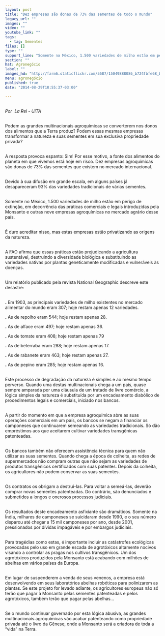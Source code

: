 ```yaml
---
layout: post
title: "Dez empresas são donas de 73% das sementes de todo o mundo"
legacy_url: ""
images: ""
video: ""
youtube_link: ""
tags:
  - tag: Sementes
files: []
type: ""
support_line: "Somente no México, 1.500 variedades de milho estão em perigo de extinção, em decorrência das práticas comerciais e legais introduzidas pela Monsanto."
section: ""
hat: Agronegócio
label: ""
images_hd: "http://farm6.staticflickr.com/5587/15049888086_b724fbfe68_b.jpg"
menu: agronegócio
published: true
date: "2014-08-29T10:55:37-03:00"

---
```

<p><br />
<em>Por &nbsp;La Rel - UITA</em></p>

<p><br />
Podem as grandes multinacionais agroqu&iacute;micas se converterem nos donos dos alimentos que a Terra produz? Podem essas mesmas empresas transformar a natureza e suas sementes em sua exclusiva propriedade privada?</p>

<p><br />
A resposta provoca espanto: Sim! Por esse motivo, a fonte dos alimentos do planeta em que vivemos est&aacute; hoje em risco. Dez empresas agroqu&iacute;micas s&atilde;o donas de 73% das sementes que existem no mercado internacional.</p>

<p><br />
Devido &agrave; sua difus&atilde;o em grande escala, em alguns pa&iacute;ses j&aacute; desapareceram 93% das variedades tradicionais de v&aacute;rias sementes.</p>

<p><br />
Somente no M&eacute;xico, 1.500 variedades de milho est&atilde;o em perigo de extin&ccedil;&atilde;o, em decorr&ecirc;ncia das pr&aacute;ticas comerciais e legais introduzidas pela Monsanto e outras nove empresas agroqu&iacute;micas no mercado agr&aacute;rio desse pa&iacute;s.</p>

<p><br />
&Eacute; duro acreditar nisso, mas estas empresas est&atilde;o privatizando as origens da natureza.</p>

<p><br />
A FAO afirma que essas pr&aacute;ticas est&atilde;o prejudicando a agricultura sustent&aacute;vel, destruindo a diversidade biol&oacute;gica e substituindo as variedades nativas por plantas geneticamente modificadas e vulner&aacute;veis &agrave;s doen&ccedil;as.</p>

<p><br />
Um relat&oacute;rio publicado pela revista National Geographic descreve este desastre:</p>

<p><br />
<strong>.</strong>&nbsp;Em 1903, as principais variedades de milho existentes no mercado alimentar do mundo eram 307; hoje restam apenas 12 variedades.</p>

<p><strong>.</strong>&nbsp;As de repolho eram 544; hoje restam apenas 28.</p>

<p><strong>.</strong>&nbsp;As de alface eram 497; hoje restam apenas 36.</p>

<p><strong>.</strong>&nbsp;As de tomate eram 408; hoje restam apenas 79</p>

<p><strong>.</strong>&nbsp;As de beterraba eram 288; hoje restam apenas 17.</p>

<p><strong>.</strong>&nbsp;As de rabanete eram 463; hoje restam apenas 27.</p>

<p><strong>.</strong>&nbsp;As de pepino eram 285; hoje restam apenas 16.</p>

<p><br />
Este processo de degrada&ccedil;&atilde;o da natureza &eacute; simples e ao mesmo tempo perverso. Quando uma destas multinacionais chega a um pa&iacute;s, quase sempre amparada por uma cl&aacute;usula de um tratado de livre com&eacute;rcio, a l&oacute;gica simples da natureza &eacute; substitu&iacute;da por um encadeamento diab&oacute;lico de procedimentos legais e comerciais, iniciado nos bancos.</p>

<p><br />
A partir do momento em que a empresa agroqu&iacute;mica abre as suas opera&ccedil;&otilde;es comerciais em um pa&iacute;s, os bancos se negam a financiar os camponeses que continuarem semeando as variedades tradicionais. S&oacute; d&atilde;o empr&eacute;stimos aos que aceitarem cultivar variedades transg&ecirc;nicas patenteadas.</p>

<p><br />
Os bancos tamb&eacute;m n&atilde;o oferecem assist&ecirc;ncia t&eacute;cnica para quem n&atilde;o utilizar as suas sementes. Quando chega a &eacute;poca de colheita, as redes de supermercados n&atilde;o compram outras que n&atilde;o sejam as variedades de produtos transg&ecirc;nicos certificados com suas patentes. Depois da colheita, os agricultores n&atilde;o podem conservar as suas sementes.</p>

<p><br />
Os contratos os obrigam a destru&iacute;-las. Para voltar a seme&aacute;-las, dever&atilde;o comprar novas sementes patenteadas. Do contr&aacute;rio, s&atilde;o denunciados e submetidos a longos e onerosos processos judiciais.</p>

<p><br />
Os resultados deste encadeamento asfixiante s&atilde;o dram&aacute;ticos. Somente na &Iacute;ndia, milhares de camponeses se suicidaram desde 1990, e o seu n&uacute;mero disparou at&eacute; chegar a 15 mil camponeses por ano, desde 2001, pressionados por d&iacute;vidas impag&aacute;veis e por embargos judiciais.</p>

<p><br />
Para trag&eacute;dias como estas, &eacute; importante incluir as cat&aacute;strofes ecol&oacute;gicas provocadas pelo uso em grande escada de agrot&oacute;xicos altamente nocivos visando a controlar as pragas nos cultivos transg&ecirc;nicos. Um dos agrot&oacute;xicos produzidos pela Monsanto est&aacute; acabando com milh&otilde;es de abelhas em v&aacute;rios pa&iacute;ses da Europa.</p>

<p><br />
Em lugar de suspenderem a venda de seus venenos, a empresa est&aacute; desenvolvendo em seus laborat&oacute;rios abelhas rob&oacute;ticas para polinizarem as plantas. Se este projeto for levado adiante, os agricultores europeus n&atilde;o s&oacute; ter&atilde;o que pagar &agrave; Monsanto pelas sementes patenteadas e pelos agrot&oacute;xicos, tamb&eacute;m ter&atilde;o que pagar pelas abelhas...</p>

<p><br />
Se o mundo continuar governado por esta l&oacute;gica abusiva, as grandes multinacionais agroqu&iacute;micas v&atilde;o acabar patenteando como propriedade privada at&eacute; o livro da G&ecirc;nese, onde a Monsanto ser&aacute; a criadora de toda a &ldquo;vida&rdquo; na Terra.</p>
